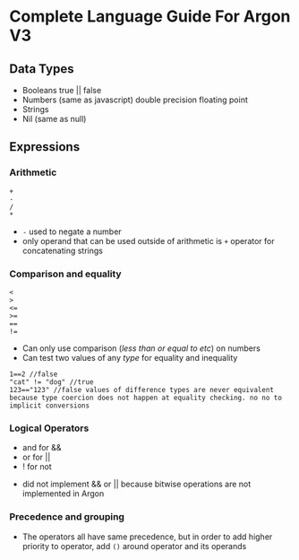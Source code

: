 # Complete Language Guide For Argon V3

## Data Types

- Booleans true || false
- Numbers (same as javascript) double precision floating point
- Strings 
- Nil (same as null)

## Expressions 

### Arithmetic 

```
+
-
/
*
```

* `-` used to negate a number
* only operand that can be used outside of arithmetic is `+` operator for concatenating strings 

### Comparison and equality

```
< 
>
<=
>=
==
!= 
```

* Can only use comparison (*less than or equal to etc*) on numbers
* Can test two values of any *type* for equality and inequality

```
1==2 //false
"cat" != "dog" //true
123=="123" //false values of difference types are never equivalent because type coercion does not happen at equality checking. no no to implicit conversions
```

### Logical Operators

- and for && 
- or for || 
- ! for not

* did not implement && or || because bitwise operations are not implemented in Argon

### Precedence and grouping 

- The operators all have same precedence, but in order to add higher priority to operator, add `()` around operator and its operands


